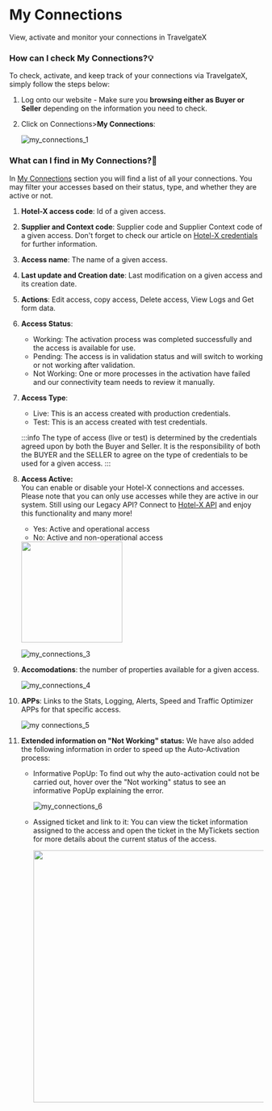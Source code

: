 ﻿---
sidebar_position: 1
---

# My Connections

View, activate and monitor your connections in TravelgateX


### How can I check My Connections?💡
To check, activate, and keep track of your connections via TravelgateX, simply follow the steps below:

1. Log onto our website - Make sure you **browsing either as Buyer or Seller** depending on the information you need to check.

2. Click on Connections>**My Connections**:

	![my_connections_1](https://storage.travelgate.com/kbase/my_connections_1.jpg)

### What can I find in My Connections?🔎
In [My Connections](https://app.travelgatex.com/connections/myconnections) section you will find a list of all your connections. You may filter your accesses based on their status, type, and whether they are active or not.

1. **Hotel-X access code**: Id of a given access.

1. **Supplier and Context code**: Supplier code and Supplier Context code of a given access. Don't forget to check our article on [Hotel-X credentials](/kb/our-products/are-you-a-buyer/getting-started-with-hotel-x-buyers-api/hotel-x-credentials) for further information.

1. **Access name**: The name of a given access.

1. **Last update and Creation date**: Last modification on a given access and its creation date.

1. **Actions**: Edit access, copy access, Delete access, View Logs and Get form data.

1. **Access Status**:
	- Working: The activation process was completed successfully and the access is available for use.
	- Pending: The access is in validation status and will switch to working or not working after validation.
	- Not Working: One or more processes in the activation have failed and our connectivity team needs to review it manually.
1. **Access Type**:
	- Live: This is an access created with production credentials.
	- Test: This is an access created with test credentials.

	:::info
	The type of access (live or test) is determined by the credentials agreed upon by both the Buyer and Seller. It is the responsibility of both the BUYER and the SELLER to agree on the type of credentials to be used for a given access.
	:::

1. **Access Active:**  
	You can enable or disable your Hotel-X connections and accesses. Please note that you can only use accesses while they are active in our system. Still using our Legacy API? Connect to [Hotel-X API](/docs/apis/for-buyers/hotel-x-pull-buyers-api/quickstart) and enjoy this functionality and many more!
	- Yes: Active and operational access
	- No: Active and non-operational access

	<img src="https://storage.travelgate.com/kbase/my_connections_2.jpg" width="200" />

	![my_connections_3](https://storage.travelgate.com/kbase/my_connections_3.jpg)

1. **Accomodations**: the number of properties available for a given access.

	![my_connections_4](https://storage.travelgate.com/kbase/my_connections_4.jpg)

1. **APPs**: Links to the Stats, Logging, Alerts, Speed and Traffic Optimizer APPs for that specific access.

	![my connections_5](https://storage.travelgate.com/kbase/my_connections_5.jpg)

1. **Extended information on "Not Working" status:**
	We have also added the following information in order to speed up the Auto-Activation process:

	- Informative PopUp: To find out why the auto-activation could not be carried out, hover over the "Not working" status to see an informative PopUp explaining the error.

		![my_connections_6](https://storage.travelgate.com/kbase/my_connections_6.jpg)

	- Assigned ticket and link to it: You can view the ticket information assigned to the access and open the ticket in the MyTickets section for more details about the current status of the access. 

		<img src="https://storage.travelgate.com/kbase/my_connections_7.jpg" width="500" />
